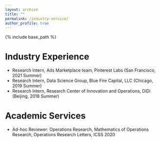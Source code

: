 ```yaml
---
layout: archive
title: ""
permalink: /industry-service/
author_profile: true
---
```

{% include base_path %} 



# Industry Experience
* Research Intern, Ads Marketplace team, Pinterest Labs (San Francisco, 2021 Summer)
* Research Intern, Data Science Group, Blue Fire Capital, LLC (Chicago, 2019 Summer)
* Research Intern, Research Center of Innovation and Operations, DiDi (Beijing, 2018 Summer)

# Academic Services
* Ad-hoc Reviewer: Operations Research, Mathematics of Operations Research, Operations Research Letters, ICSS 2020
